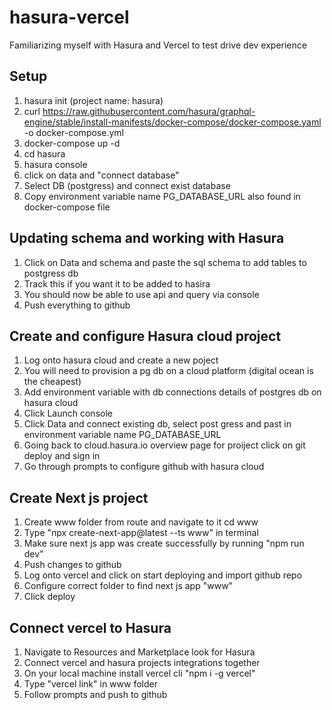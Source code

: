 # hasura-vercel
Familiarizing myself with Hasura and Vercel to test drive dev experience

## Setup
1. hasura init (project name: hasura)
2. curl https://raw.githubusercontent.com/hasura/graphql-engine/stable/install-manifests/docker-compose/docker-compose.yaml -o docker-compose.yml
3. docker-compose up -d
4. cd hasura
5. hasura console
6. click on data and "connect database"
7. Select DB (postgress) and connect exist database
8. Copy environment variable name PG_DATABASE_URL also found in docker-compose file 


## Updating schema and working with Hasura
1. Click on Data and schema and paste the sql schema to add tables to postgress db
2. Track this if you want it to be added to hasira
3. You should now be able to use api and query via console
4. Push everything to github

## Create and configure Hasura cloud project
1. Log onto hasura cloud and create a new poject 
2. You will need to provision a pg db on a cloud platform (digital ocean is the cheapest)
3. Add environment variable with db connections details of postgres db on hasura cloud
4. Click Launch console
5. Click Data and connect existing db, select post gress and past in environment variable name PG_DATABASE_URL
6. Going back to cloud.hasura.io overview page for proiject click on git deploy and sign in
7. Go through prompts to configure github with hasura cloud

## Create Next js project
1. Create www folder from route and navigate to it cd www
2. Type "npx create-next-app@latest --ts www" in terminal
3. Make sure next js app was create successfully by running "npm run dev" 
4. Push changes to github 
5. Log onto vercel and click on start deploying and import github repo
6. Configure correct folder to find next js app "www"
7. Click deploy

## Connect vercel to Hasura
1. Navigate to Resources and Marketplace look for Hasura
2. Connect vercel and hasura projects integrations together
3. On your local machine install vercel cli "npm i -g vercel"
4. Type "vercel link" in www folder
5. Follow prompts and push to github